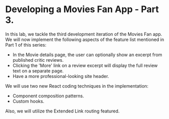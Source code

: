 # Developing a Movies Fan App - Part 3.

In this lab, we tackle the third development iteration of the Movies Fan app. We will now implement the following aspects of the feature list mentioned in Part 1 of this series:

+ In the Movie details page, the user can optionally show an excerpt from published critic reviews.
+ Clicking the 'More' link on a review excerpt will display the full review text on a separate page.
+ Have a more professional-looking site header.

We will use two new React coding techniques in the implementation:

+ Component composition patterns.
+ Custom hooks.

Also, we will utilize the Extended Link routing featured.

